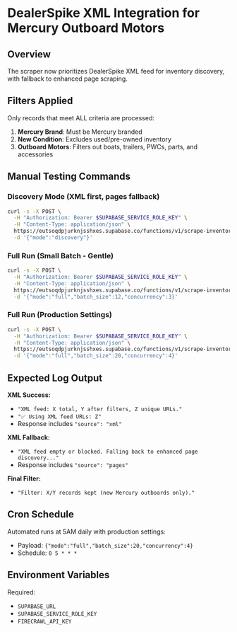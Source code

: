 # DealerSpike XML Integration for Mercury Outboard Motors

## Overview
The scraper now prioritizes DealerSpike XML feed for inventory discovery, with fallback to enhanced page scraping.

## Filters Applied
Only records that meet ALL criteria are processed:
1. **Mercury Brand**: Must be Mercury branded
2. **New Condition**: Excludes used/pre-owned inventory
3. **Outboard Motors**: Filters out boats, trailers, PWCs, parts, and accessories

## Manual Testing Commands

### Discovery Mode (XML first, pages fallback)
```bash
curl -s -X POST \
  -H "Authorization: Bearer $SUPABASE_SERVICE_ROLE_KEY" \
  -H "Content-Type: application/json" \
  https://eutsoqdpjurknjsshxes.supabase.co/functions/v1/scrape-inventory-v2 \
  -d '{"mode":"discovery"}'
```

### Full Run (Small Batch - Gentle)
```bash
curl -s -X POST \
  -H "Authorization: Bearer $SUPABASE_SERVICE_ROLE_KEY" \
  -H "Content-Type: application/json" \
  https://eutsoqdpjurknjsshxes.supabase.co/functions/v1/scrape-inventory-v2 \
  -d '{"mode":"full","batch_size":12,"concurrency":3}'
```

### Full Run (Production Settings)
```bash
curl -s -X POST \
  -H "Authorization: Bearer $SUPABASE_SERVICE_ROLE_KEY" \
  -H "Content-Type: application/json" \
  https://eutsoqdpjurknjsshxes.supabase.co/functions/v1/scrape-inventory-v2 \
  -d '{"mode":"full","batch_size":20,"concurrency":4}'
```

## Expected Log Output

**XML Success:**
- `"XML feed: X total, Y after filters, Z unique URLs."`
- `"✅ Using XML feed URLs: Z"`
- Response includes `"source": "xml"`

**XML Fallback:**
- `"XML feed empty or blocked. Falling back to enhanced page discovery..."`
- Response includes `"source": "pages"`

**Final Filter:**
- `"Filter: X/Y records kept (new Mercury outboards only)."`

## Cron Schedule
Automated runs at 5AM daily with production settings:
- Payload: `{"mode":"full","batch_size":20,"concurrency":4}`
- Schedule: `0 5 * * *`

## Environment Variables
Required:
- `SUPABASE_URL`
- `SUPABASE_SERVICE_ROLE_KEY` 
- `FIRECRAWL_API_KEY`